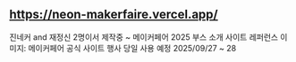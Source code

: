 ## https://neon-makerfaire.vercel.app/

진네커 and 재정신 2명이서 제작중 ~ 
메이커페어 2025 부스 소개 사이트 
레퍼런스 이미지: 메이커페어 공식 사이트
행사 당일 사용 예정 2025/09/27 ~ 28
